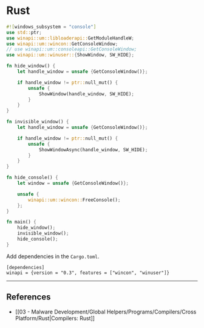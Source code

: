 # Rust

```rust
#![windows_subsystem = "console"]
use std::ptr;
use winapi::um::libloaderapi::GetModuleHandleW;
use winapi::um::wincon::GetConsoleWindow;
// use winapi::um::consoleapi::GetConsoleWindow;
use winapi::um::winuser::{ShowWindow, SW_HIDE};

fn hide_window() {
    let handle_window = unsafe {GetConsoleWindow()};

    if handle_window != ptr::null_mut() {
        unsafe {
            ShowWindow(handle_window, SW_HIDE);
        }
    }
}

fn invisible_window() {
    let handle_window = unsafe {GetConsoleWindow()};

    if handle_window != ptr::null_mut() {
        unsafe {
            ShowWindowAsync(handle_window, SW_HIDE);
        }
    }
}

fn hide_console() {
    let window = unsafe {GetConsoleWindow()};

	unsafe {
        winapi::um::wincon::FreeConsole();
    };
}

fn main() {
	hide_window();
	invisible_window();
	hide_console();
}

```

Add dependencies in the `Cargo.toml`.

```
[dependencies]
winapi = {version = "0.3", features = ["wincon", "winuser"]}
```

---
## References

- [[03 - Malware Development/Global Helpers/Programs/Compilers/Cross Platform/Rust|Compilers: Rust]]